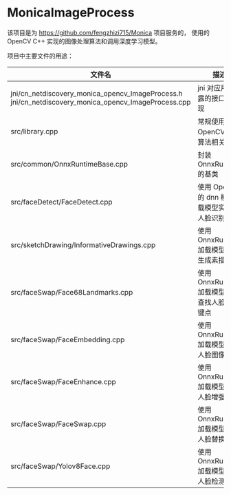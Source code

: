 # MonicaImageProcess

该项目是为 https://github.com/fengzhizi715/Monica 项目服务的，
使用的 OpenCV C++ 实现的图像处理算法和调用深度学习模型。


项目中主要文件的用途：

| 文件名                                                                                                      | 描述                              |
|----------------------------------------------------------------------------------------------------------|---------------------------------|
| jni/cn_netdiscovery_monica_opencv_ImageProcess.h </br>jni/cn_netdiscovery_monica_opencv_ImageProcess.cpp | jni 对应用层暴露的接口和实现                |
| src/library.cpp                                                                                          | 常规使用 OpenCV 图像算法相关的             |
| src/common/OnnxRuntimeBase.cpp                                                                           | 封装 OnnxRuntime 的基类              |
| src/faceDetect/FaceDetect.cpp                                                                            | 使用 OpenCV 的 dnn 模块加载模型实现的人脸识别检测 |
| src/sketchDrawing/InformativeDrawings.cpp                                                                | 使用 OnnxRuntime 加载模型实现生成素描画      |
| src/faceSwap/Face68Landmarks.cpp                                                                         | 使用 OnnxRuntime 加载模型实现查找人脸的关键点   |
| src/faceSwap/FaceEmbedding.cpp                                                                           | 使用 OnnxRuntime 加载模型实现人脸图像映射     |
| src/faceSwap/FaceEnhance.cpp                                                                             | 使用 OnnxRuntime 加载模型实现人脸增强       |
| src/faceSwap/FaceSwap.cpp                                                                                | 使用 OnnxRuntime 加载模型实现人脸替换       |
| src/faceSwap/Yolov8Face.cpp                                                                              | 使用 OnnxRuntime 加载模型实现人脸检测       |